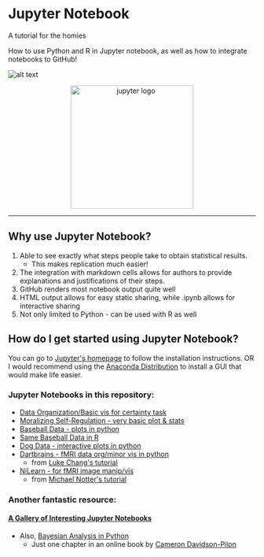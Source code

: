 # Jupyter Notebook

A tutorial for the homies

How to use Python and R in Jupyter notebook, as well as how to integrate notebooks to GitHub! 

![alt text](https://upload.wikimedia.org/wikipedia/commons/thumb/3/38/Jupyter_logo.svg/1200px-Jupyter_logo.svg.png)

<p align = "center">
  <img src="https://upload.wikimedia.org/wikipedia/commons/thumb/9/91/Octicons-mark-github.svg/1200px-Octicons-mark-github.svg.png" width = "250" title = "jupyter logo">
 </p>

***

## Why use Jupyter Notebook?

1. Able to see exactly what steps people take to obtain statistical results. 
   - This makes replication much easier!
2. The integration with markdown cells allows for authors to provide explanations and justifications of their steps.
3. GitHub renders most notebook output quite well
4. HTML output allows for easy static sharing, while .ipynb allows for interactive sharing
5. Not only limited to Python - can be used with R as well

## How do I get started using Jupyter Notebook?
You can go to [Jupyter's homepage](https://jupyter.org/install) to follow the installation instructions. OR I would recommend using the [Anaconda Distribution](https://www.anaconda.com/products/individual) to install a GUI that would make life easier. 

### Jupyter Notebooks in this repository:
 - [Data Organization/Basic vis for certainty task](https://nbviewer.jupyter.org/github/JoanneStasiak/JupyterNotebook/blob/main/Data%20Org/CertaintyTask.ipynb)
 - [Moralizing Self-Regulation - very basic plot & stats](https://nbviewer.jupyter.org/github/JoanneStasiak/JupyterNotebook/blob/main/Statistics%20Notebooks/Moralizing%20Self-Reg%20Data-Python.ipynb)
 - [Baseball Data - plots in python](https://nbviewer.jupyter.org/github/JoanneStasiak/JupyterNotebook/blob/main/Statistics%20Notebooks/Python-BaseballData.ipynb)
 - [Same Baseball Data in R](https://nbviewer.jupyter.org/github/JoanneStasiak/JupyterNotebook/blob/main/R%20Notebooks/R-BaseballData.ipynb)
 - [Dog Data - interactive plots in python](https://nbviewer.jupyter.org/github/JoanneStasiak/JupyterNotebook/blob/main/Statistics%20Notebooks/Data%20Vis/Interactive%20Plots.ipynb)
 - [Dartbrains - fMRI data org/minor vis in python](https://nbviewer.jupyter.org/github/JoanneStasiak/JupyterNotebook/blob/main/Imaging%20Notebooks/Dartbrains.ipynb)
    - from [Luke Chang's tutorial](https://dartbrains.org/content/intro.html)
 - [NiLearn - for fMRI image manip/vis](https://nbviewer.jupyter.org/github/JoanneStasiak/JupyterNotebook/blob/main/Imaging%20Notebooks/NiLearn%20Cambridge.ipynb)
    - from [Michael Notter's tutorial](https://github.com/miykael/workshop_cambridge/blob/master/notebooks/image_manipulation_nilearn.ipynb)

### Another fantastic resource:
#### [A Gallery of Interesting Jupyter Notebooks](https://github.com/jupyter/jupyter/wiki/A-gallery-of-interesting-Jupyter-Notebooks)
  - Also, [Bayesian Analysis in Python](https://nbviewer.jupyter.org/github/CamDavidsonPilon/Probabilistic-Programming-and-Bayesian-Methods-for-Hackers/blob/master/Chapter1_Introduction/Ch1_Introduction_PyMC2.ipynb)
    - Just one chapter in an online book by [Cameron Davidson-Pilon](https://github.com/CamDavidsonPilon/Probabilistic-Programming-and-Bayesian-Methods-for-Hackers) 

